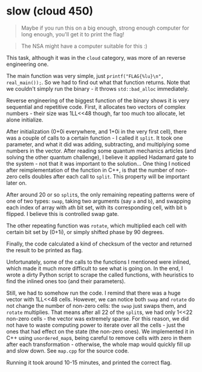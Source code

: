 # slow (cloud 450)

> Maybe if you run this on a big enough, strong enough computer for long enough,
> you'll get it to print the flag!

> The NSA might have a computer suitable for this :)

This task, although it was in the `cloud` category, was more of an reverse engineering one.

The main function was very simple, just `printf("FLAG{%lu}\n", real_main());`. So we had to find out what that function
returns. Note that we couldn't simply run the binary - it throws `std::bad_alloc` immediately.

Reverse engineering of the biggest function of the binary shows it is very sequential and repetitive code.
First, it allocates two vectors of complex numbers - their size was 1LL<<48 though, far too much too allocate,
let alone initialize.

After initialization (0+0i everywhere, and 1+0i in the very first cell), there was a couple of calls to a certain function -
I called it `split`. It took one parameter, and what it did was adding, subtracting, and multiplying some numbers in the 
vector. After reading some quantum mechanics articles (and solving the other quantum challenge), I believe it applied 
Hadamard gate to the system - not that it was important to the solution... One thing I noticed after reimplementation 
of the function in C++, is that the number of non-zero cells doubles after each call to `split`. This property will be
important later on.

After around 20 or so `split`s, the only remaining repeating patterns were of one of two types: `swap`,
taking two arguments (say `a` and `b`), and swapping each index of array with `a`th bit set, with its corresponding cell,
with bit `b` flipped. I believe this is controlled swap gate.

The other repeating function was `rotate`, which multiplied each cell with certain bit set by (0+1i), or simply shifted phase
by 90 degrees.

Finally, the code calculated a kind of checksum of the vector and returned the result to be printed as flag.

Unfortunately, some of the calls to the functions I mentioned were inlined, which made it much more difficult to see what
is going on. In the end, I wrote a dirty Python script to scrape the called functions, with heuristics to find the inlined
ones too (and their parameters).

Still, we had to somehow run the code. I remind that there was a huge vector with 1LL<<48 cells. However, we can notice
both `swap` and `rotate` do not change the number of non-zero cells: the `swap` just swaps them, and `rotate` multiplies.
That means after all 22 of the `split`s, we had only 1<<22 non-zero cells - the vector was extremely sparse. For this reason,
we did not have to waste computing power to iterate over all the cells - just the ones that had effect on the state (the
non-zero ones). We implemented it in C++ using `unordered_map`s, being careful to remove cells with zero in them after
each transformation - otherwise, the whole map would quickly fill up and slow down. See `map.cpp` for the source code.

Running it took around 10-15 minutes, and printed the correct flag.
